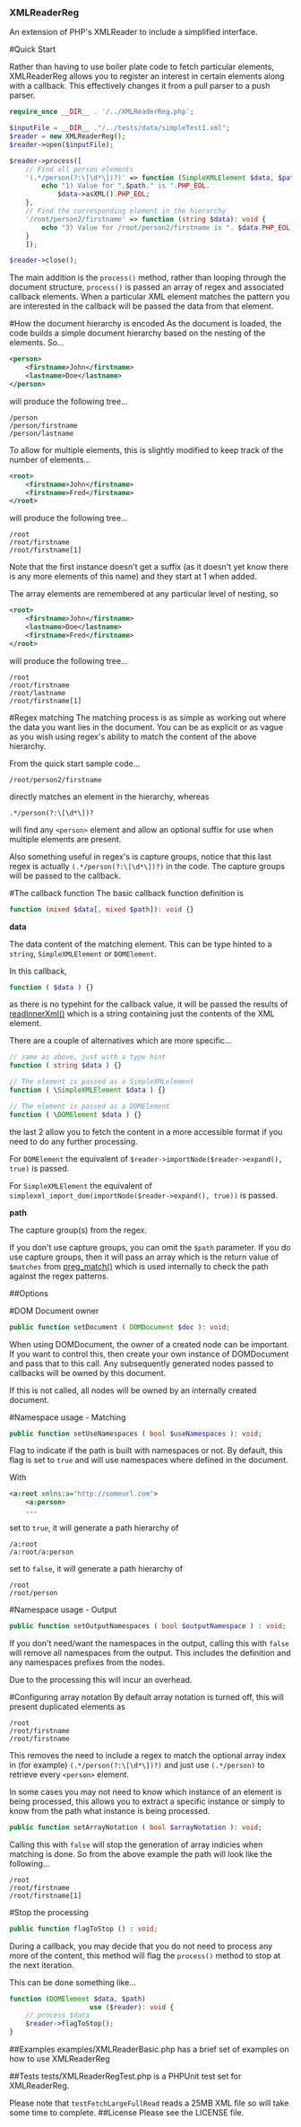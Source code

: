 ### XMLReaderReg
An extension of PHP's XMLReader to include a simplified interface.

#Quick Start

Rather than having to use boiler plate code to fetch particular elements, XMLReaderReg allows you to register an interest in certain elements along with a callback.  This effectively changes it from a pull parser to a push parser.

```php
require_once __DIR__ . '/../XMLReaderReg.php';

$inputFile = __DIR__ ."/../tests/data/simpleTest1.xml";
$reader = new XMLReaderReg();
$reader->open($inputFile);

$reader->process([
    // Find all person elements
    '(.*/person(?:\[\d*\])?)' => function (SimpleXMLElement $data, $path): void {
        echo "1) Value for ".$path." is ".PHP_EOL.
            $data->asXML().PHP_EOL;
    },
    // Find the corresponding element in the hierarchy
    '/root/person2/firstname' => function (string $data): void {
        echo "3) Value for /root/person2/firstname is ". $data.PHP_EOL;
    }
    ]);

$reader->close();
```

The main addition is the `process()` method, rather than looping through the document structure, `process()` is passed an array of regex and associated callback elements.  When a particular XML element matches the pattern you are interested in the callback will be passed the data from that element.

#How the document hierarchy is encoded
As the document is loaded, the code builds a simple document hierarchy based on the nesting of the elements.  So...

```xml
<person>
    <firstname>John</firstname>
    <lastname>Doe</lastname>
</person>
```
will produce the following tree...

```
/person
/person/firstname
/person/lastname
```

To allow for multiple elements, this is slightly modified to keep track of the number of elements...

```xml
<root>
    <firstname>John</firstname>
    <firstname>Fred</firstname>
</root>
```
will produce the following tree...

```
/root
/root/firstname
/root/firstname[1]
```
Note that the first instance doesn't get a suffix (as it doesn't yet know there is any more elements of this name) and they start at 1 when added.

The array elements are remembered at any particular level of nesting, so

```xml
<root>
    <firstname>John</firstname>
    <lastname>Doe</lastname>
    <firstname>Fred</firstname>
</root>
```
will produce the following tree...

```
/root
/root/firstname
/root/lastname
/root/firstname[1]
```

#Regex matching
The matching process is as simple as working out where the data you want lies in the document.  You can be as explicit or as vague as you wish using regex's ability to match the content of the above hierarchy.

From the quick start sample code...

```
/root/person2/firstname
```
directly matches an element in the hierarchy, whereas  

```
.*/person(?:\[\d*\])?
```
will find any `<person>` element and allow an optional suffix for use when multiple elements are present.

Also something useful in regex's is capture groups,  notice that this last regex is actually `(.*/person(?:\[\d*\])?)` in the code.  The capture groups will be passed to the callback.

#The callback function
The basic callback function definition is

```php
function (mixed $data[, mixed $path]): void {}
```

**data** 

The data content of the matching element.  This can be type hinted to a `string`, `SimpleXMLElement` or `DOMElement`.

In this callback,

```php
function ( $data ) {}
```

as there is no typehint for the callback value, it will be passed the results of [readInnerXml()](https://www.php.net/manual/en/xmlreader.readinnerxml.php) which is a string containing just the contents of the XML element.

There are a couple of alternatives which are more specific...

```php
// same as above, just with a type hint
function ( string $data ) {}

// The element is passed as a SimpleXMLelement
function ( \SimpleXMLElement $data ) {}

// The element is passed as a DOMElement
function ( \DOMElement $data ) {}
```
the last 2 allow you to fetch the content in a more accessible format if you need to do any further processing.

For `DOMElement` the equivalent of `$reader->importNode($reader->expand(), true)` is passed.

For `SimpleXMLElement` the equivalent of `simplexml_import_dom(importNode($reader->expand(), true))` is passed.

**path** 

The capture group(s) from the regex.

If you don't use capture groups, you can omit the `$path` parameter.  If you do use capture groups, then it will pass an array which is the return value of `$matches` from [preg_match()](https://www.php.net/manual/en/function.preg-match.php) which is used internally to check the path against the regex patterns.

##Options

#DOM Document owner

```php
public function setDocument ( DOMDocument $doc ): void;
```
When using DOMDocument, the owner of a created node can be important.  If you want to control this, then create your own instance of DOMDocument and pass that to this call.  Any subsequently generated nodes passed to callbacks will be owned by this document.

If this is not called, all nodes will be owned by an internally created document.

#Namespace usage - Matching

```php
public function setUseNamespaces ( bool $useNamespaces ): void;
```
Flag to indicate if the path is built with namespaces or not.  By default, this flag is set to `true` and will use namespaces where defined in the document.

With

```xml
<a:root xmlns:a="http://someurl.com">
    <a:person>
    ...
```
set to `true`, it will generate a path hierarchy of

```
/a:root
/a:root/a:person
```
set to `false`, it will generate a path hierarchy of

```
/root
/root/person
```
#Namespace usage - Output

```php
public function setOutputNamespaces ( bool $outputNamespace ) : void;
```
If you don't need/want the namespaces in the output, calling this with `false` will remove all namespaces from the output.  This includes the definition and any namespaces prefixes from the nodes.

Due to the processing this will incur an overhead.

#Configuring array notation
By default array notation is turned off, this will present duplicated elements as

```
/root
/root/firstname
/root/firstname
```
This removes the need to include a regex to match the optional array index in (for example) `(.*/person(?:\[\d*\])?)` and just use `(.*/person)` to retrieve every `<person>` element.

In some cases you may not need to know which instance of an element is being processed, this allows you to extract a specific instance or simply to know from the path what instance is being processed.   

```php
public function setArrayNotation ( bool $arrayNotation ): void;
```
Calling this with `false` will stop the generation of array indicies when matching is done.  So from the above example the path will look like the following...

```
/root
/root/firstname
/root/firstname[1]
```
#Stop the processing

```php
public function flagToStop () : void;
```
During a callback, you may decide that you do not need to process any more of the content, this method will flag the `process()` method to stop at the next iteration.

This can be done something like...

```PHP
function (DOMElement $data, $path)
                    use ($reader): void {
    // process $data
    $reader->flagToStop();
}
```
##Examples
examples/XMLReaderBasic.php has a brief set of examples on how to use XMLReaderReg

##Tests
tests/XMLReaderRegTest.php is a PHPUnit test set for XMLReaderReg.

Please note that `testFetchLargeFullRead` reads a 25MB XML file so will take some time to complete.
##License
Please see the LICENSE file.
